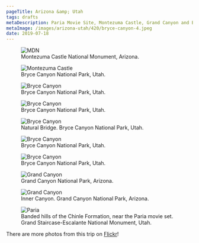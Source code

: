 ```yaml
---
pageTitle: Arizona &amp; Utah
tags: drafts
metaDescription: Paria Movie Site, Montezuma Castle, Grand Canyon and Bryce Canyon.
metaImage: /images/arizona-utah/420/bryce-canyon-4.jpeg
date: 2019-07-18
---
```

<figure class="pull--both">
    <img src="/images/arizona-utah/1024/montezuma-1.jpeg" alt="MDN">
<figcaption>
Montezuma Castle National Monument, Arizona.</figcaption>
</figure>
<figure class="pull--both">
    <img src="/images/arizona-utah/1024/bryce-canyon-1.jpeg" alt="Montezuma Castle">
<figcaption>Bryce Canyon National Park, Utah.</figcaption>
</figure>
<figure>
    <img src="/images/arizona-utah/768/bryce-canyon-2.jpeg" alt="Bryce Canyon">
<figcaption>Bryce Canyon National Park, Utah.</figcaption>
</figure> 
<figure>
    <img src="/images/arizona-utah/768/bryce-canyon-3.jpeg" alt="Bryce Canyon">
    <figcaption>Bryce Canyon National Park, Utah.</figcaption>
</figure>
<figure class="pull--both">
        <img src="/images/arizona-utah/1024/bryce-canyon-4.jpeg" alt="Bryce Canyon">
    <figcaption>Natural Bridge. Bryce Canyon National Park, Utah. </figcaption>
</figure>
<figure class="pull--both">
    <img src="/images/arizona-utah/1024/bryce-canyon-5.jpeg" alt="Bryce Canyon">
    <figcaption>Bryce Canyon National Park, Utah. </figcaption>
</figure>

<figure>
    <img src="/images/arizona-utah/768/bryce-canyon-7.jpeg" alt="Bryce Canyon">
    <figcaption>Bryce Canyon National Park, Utah.</figcaption>
</figure>
<figure>
    <img src="/images/arizona-utah/1024/grand-canyon-1.jpeg" alt="Grand Canyon">
    <figcaption>Grand Canyon National Park, Arizona. </figcaption>
</figure>
<figure class="pull--both">
    <img src="/images/arizona-utah/1024/grand-canyon-2.jpeg" alt="Grand Canyon">
    <figcaption> Inner Canyon. Grand Canyon National Park, Arizona. </figcaption>
</figure>
<figure class="pull--both">
    <img src="/images/arizona-utah/1024/paria-ut-1.jpeg" alt="Paria">
    <figcaption>Banded hills of the Chinle Formation, near the Paria movie set. Grand Staircase-Escalante National Monument, Utah. </figcaption>
</figure>

<div class="text_center">There are more photos from this trip on <a href="https://flickr.com/photos/joshuacrain/albums/72157670159343188" rel="noopener">Flickr</a>!</div>
